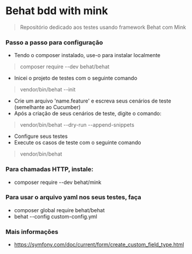 # Behat bdd with mink
> Repositório dedicado aos testes usando framework Behat com Mink

### Passo a passo para configuração
- Tendo o composer instalado, use-o para instalar localmente
> composer require --dev behat/behat
- Inicei o projeto de testes com o seguinte comando
> vendor/bin/behat --init
- Crie um arquivo 'name.feature' e escreva seus cenários de teste (semelhante ao Cucumber)
- Após a criação de seus cenários de teste, digite o comando:
> vendor/bin/behat --dry-run --append-snippets
- Configure seus testes
- Execute os casos de teste com o seguinte comando
> vendor/bin/behat

### Para chamadas HTTP, instale:
- composer require --dev behat/mink

### Para usar o arquivo yaml nos seus testes, faça
- composer global require behat/behat
- behat --config custom-config.yml

### Mais informações
- https://symfony.com/doc/current/form/create_custom_field_type.html